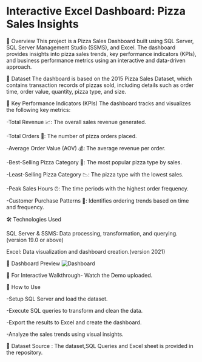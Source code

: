 # Interactive Excel Dashboard: Pizza Sales Insights
📌 Overview
This project is a Pizza Sales Dashboard built using SQL Server, SQL Server Management Studio (SSMS), and Excel. The dashboard provides insights into pizza sales trends, key performance indicators (KPIs), and business performance metrics using an interactive and data-driven approach.


📂 Dataset
The dashboard is based on the 2015 Pizza Sales Dataset, which contains transaction records of pizzas sold, including details such as order time, order value, quantity, pizza type, and size.


🎯 Key Performance Indicators (KPIs)
The dashboard tracks and visualizes the following key metrics:

-Total Revenue 📈: The overall sales revenue generated.

-Total Orders 🛒: The number of pizza orders placed.

-Average Order Value (AOV) 💰: The average revenue per order.

-Best-Selling Pizza Category 🍕: The most popular pizza type by sales.

-Least-Selling Pizza Category 📉: The pizza type with the lowest sales.

-Peak Sales Hours ⏰: The time periods with the highest order frequency.

-Customer Purchase Patterns 👥: Identifies ordering trends based on time and frequency.


🛠️ Technologies Used

SQL Server & SSMS: Data processing, transformation, and querying.(version 19.0 or above)

Excel: Data visualization and dashboard creation.(version 2021)


📸 Dashboard Preview
![Dashboard](https://github.com/user-attachments/assets/2bdd63da-eb8e-402e-b77e-fad9f3ad7c9e)


🎥 For Interactive Walkthrough-
Watch the Demo uploaded.


🚀 How to Use

-Setup SQL Server and load the dataset.

-Execute SQL queries to transform and clean the data.

-Export the results to Excel and create the dashboard.

-Analyze the sales trends using visual insights.

📎 Dataset Source : 
The dataset,SQL Queries and Excel sheet is provided in the repository.

